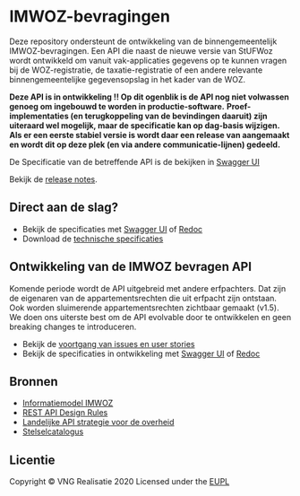 # IMWOZ-bevragingen

Deze repository ondersteunt de ontwikkeling van de binnengemeentelijk IMWOZ-bevragingen.
Een API die naast de nieuwe versie van StUFWoz wordt ontwikkeld om vanuit vak-applicaties gegevens op te kunnen vragen bij de WOZ-registratie, de taxatie-registratie of een andere relevante binnengemeentelijke gegevensopslag in het kader van de WOZ. 

**Deze API is in ontwikkeling !! Op dit ogenblik is de API nog niet volwassen genoeg om ingebouwd te worden in productie-software.**
**Proef-implementaties (en terugkoppeling van de bevindingen daaruit) zijn uiteraard wel mogelijk, maar de specificatie kan op dag-basis wijzigen.**
**Als er een eerste stabiel versie is wordt daar een release van aangemaakt en wordt dit op deze plek (en via andere communicatie-lijnen) gedeeld.**

De Specificatie van de betreffende API is de bekijken in [Swagger UI](https://vng-realisatie.github.io/IMWOZ-bevragen/swagger-ui)

Bekijk de [release notes](https://vng-realisatie.github.io/IMWOZ-bevragen/releasenotes).

## Direct aan de slag?

* Bekijk de specificaties met [Swagger UI](https://vng-realisatie.github.io/IMWOZ-bevragingen/swagger-ui) of [Redoc](https://vng-realisatie.github.io/IMWOZ-bevragingen/redoc)
* Download de [technische specificaties](https://github.com/VNG-Realisatie/IMWOZ-bevragingen/blob/master/specificatie/genereervariant/openapi.yaml)

## Ontwikkeling van de IMWOZ bevragen API

Komende periode wordt de API uitgebreid met andere erfpachters. Dat zijn de eigenaren van de appartementsrechten die uit erfpacht zijn ontstaan. Ook worden sluimerende appartementsrechten zichtbaar gemaakt (v1.5). 
We doen ons uiterste best om de API evolvable door te ontwikkelen en geen breaking changes te introduceren.

* Bekijk de [voortgang van issues en user stories](https://github.com/VNG-Realisatie/IMWOZ-bevragingen/issues?q=is%3Aissue+label%3A%22v1.5%22+label%3A%22User+Story%22)
* Bekijk de specificaties in ontwikkeling met [Swagger UI](https://vng-realisatie.github.io/IMWOZ-bevragingen/swagger-ui-io) of [Redoc](https://vng-realisatie.github.io/IMWOZ-bevragingen/redoc-io)

## Bronnen

* [Informatiemodel IMWOZ](https://www.waarderingskamer.nl/basisregistratie-woz-lv-woz/catalogus-basisregistratie-woz/)
* [REST API Design Rules](https://docs.geostandaarden.nl/api/API-Designrules/)
* [Landelijke API strategie voor de overheid](https://geonovum.github.io/KP-APIs/)
* [Stelselcatalogus](https://www.stelselcatalogus.nl/registraties/BRK/)


## Licentie

Copyright &copy; VNG Realisatie 2020
Licensed under the [EUPL](https://github.com/VNG-Realisatie/IMWOZ-bevragingen/blob/master/LICENCE.md)

